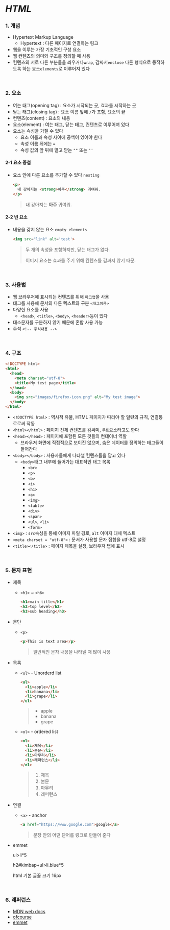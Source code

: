 # <i>HTML</i>

### 1. 개념

- Hypertext Markup Language
  - Hypertext : 다른 페이지로 연결하는 링크
- 웹을 이루는 가장 기초적인 구성 요소
- 웹 컨텐츠의 의미와 구조를 정의할 때 사용
- 컨텐츠의 서로 다른 부분들을 씌우거나`wrap`, 감싸서`enclose` 다른 형식으로 동작하도록 하는 요소`elements`로 이루어져 있다

<br>

### 2. 요소

- 여는 태그(opening tag) : 요소가 시작되는 곳, 효과를 시작하는 곳
- 닫는 태그(closing tag) : 요소 이름 앞에 `/`가 포함, 요소의 끝
- 컨텐츠(content) : 요소의 내용
- 요소(element) : 여는 태그, 닫는 태그, 컨텐츠로 이루어져 있다
- 요소는 속성을 가질 수 있다
  - 요소 이름과 속성 사이에 공백이 있어야 한다
  - 속성 이름 뒤에는 `=`
  - 속성 값의 앞 뒤에 열고 닫는 `""` 또는 `''`

#### 2-1 요소 중첩

- 요소 안에 다른 요소를 추가할 수 있다 `nesting`

  ```html
  <p>
    내 강아지는 <strong>아주</strong> 귀여워.
  </p>
  ```

  > 내 강아지는 **아주** 귀여워.

#### 2-2 빈 요소

- 내용을 갖지 않는 요소 `empty elements`

  ```html
  <img src="link" alt='test'>
  ```

  > 두 개의 속성을 포함하지만, 닫는 태그가 없다.
  >
  > 이미지 요소는 효과를 주기 위해 컨텐츠를 감싸지 않기 때문.

<br>

### 3. 사용법

- 웹 브라우저에 표시되는 컨텐츠를 위해 `마크업`을 사용
- 태그를 사용해 문서의 다른 텍스트와 구분 `<태그이름>`
- 다양한 요소를 사용
  - `<head>`, `<title>`, `<body>`, `<header>`등이 있다
- 대소문자를 구분하지 않기 때문에 혼합 사용 가능
- 주석 `<!-- 주석내용 -->`

<br>

### 4. 구조

```html
<!DOCTYPE html>
<html>
  <head>
    <meta charset="utf-8">
    <title>My test page</title>
  </head>
  <body>
    <img src="images/firefox-icon.png" alt="My test image">
  </body>
</html>
```

- `<!DOCTYPE html>` : 역사적 유물, HTML 페이지가 따라야 할 일련의 규칙, 연결통로로써 작동
- `<html></html>` : 페이지 전체 컨텐츠를 감싸며, `루트`요소라고도 한다
- `<head></head>` : 페이지에 포함된 모든 것들의 컨테이너 역할
  - 브라우저 화면에 직접적으로 보이진 않으며, 숨은 데이터를 정의하는 태그들이 들어간다
- `<body></body>` : 사용자들에게 나타낼 컨텐츠들을 담고 있다
  - `<body>`태그 내부에 들어가는 대표적인 태그 목록
    - `<br>`
    - `<p>`
    - `<b>`
    - `<i>`
    - `<h1>`
    - `<a>`
    - `<img>`
    - `<table>`
    - `<div>`
    - `<span>`
    - `<ul>`, `<li>`
    - `<form>`
- `<img>` : `src`속성을 통해 이미지 파일 경로, `alt` 이미지 대체 텍스트
- `<meta charset = "utf-8">` : 문서가 사용할 문자 집합을 utf-8로 설정
- `<title></title>` : 페이지 제목을 설정, 브라우저 탭에 표시

<br>

### 5. 문자 표현

- 제목

  - `<h1>` ~ `<h6>`

    ```html
    <h1>main title</h1>
    <h2>top level</h2>
    <h3>sub heading</h3>
    ```

- 문단

  - `<p>`

    ```html
    <p>This is text area</p>
    ```

    > 일반적인 문자 내용을 나타낼 때 많이 사용

- 목록

  - `<ul>` - Unorderd list

    ```html
    <ul>
      <li>apple</li>
      <li>banana</li>
      <li>grape</li>
    </ul>
    ```

    > - apple
    > - banana
    > - grape

  - `<ol>` - ordered list

    ```html
    <ol>
      <li>제목</li>
      <li>본문</li>
      <li>마무리</li>
      <li>레퍼런스</li>
    </ol>
    ```

    > 1. 제목
    > 2. 본문
    > 3. 마무리
    > 4. 레퍼런스

- 연결

  - `<a>` - anchor

    ```html
    <a href="https://www.google.com">google</a>
    ```

    > 문장 안의 어떤 단어를 링크로 만들어 준다
  
- emmet

  ul>li*5

  h2#kimbap+ul>li.blue*5
  
  html 기본 글꼴 크기 16px

<br>

### 6. 레퍼런스

- [MDN web docs](https://developer.mozilla.org/ko/docs/Learn/Getting_started_with_the_web/HTML_basics)
- [ofcourse](https://ofcourse.kr/html-course/HTML-%EC%9E%85%EB%AC%B8)
- [emmet](https://docs.emmet.io/abbreviations/syntax/)